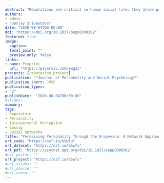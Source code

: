 ```yaml
---
abstract: "Reputations are critical in human social life: they allow people to share and act on information about one another, even when they have never met. Reputations can be conceptualized as information about a target person that is stored in networks of perceivers and transmitted through either direct interaction or hearsay. We present a novel paradigm that integrates the network approach with interpersonal perception research. We apply that paradigm to study the consensus, accuracy, positivity bias, and consequences of personality trait information in hearsay-based reputations. In 2 preregistered studies (N = 260 and 369), we created naturalistic micronetworks in the lab in which participants interacted and got to know one another, then later described each other to naïve third parties. Across studies, we use the extended Social Accuracy Model (Wessels, Zimmermann, Biesanz, & Leising, 2020) and an extension of the domain-wise correlational approach (Kenny, 1994). Hearsay-based reputations are about as positively biased as direct reputations. They showed strong consensus (agreement) with direct reputations and modest accuracy, suggesting that they can consolidate around an inaccurate representation. Perceivers’ extraversion was associated with more biased hearsay reputations. Experimentally manipulating the context of the hearsay exchange had no detectable impact on hearsay consensus or accuracy. Hearsay reputations were consequential, affecting the extent to which perceivers thought targets would be good leaders or friends. These results provide initial insights into reputation networks and suggest several important future directions for the network approach to reputations. We also present open materials and data analysis software for others to extend the reputations-as-networks approach."
authors:
- admin
- "Sanjay Srivastava"
date: "2020-08-04T00:00:00"
doi: "https://doi.org/10.1037/pspp0000362"
featured: true
image:
  caption: 
  focal_point: ""
  preview_only: false
links:
- name: Preprint
  url: "https://psyarxiv.com/8wg25"
projects: [reputation-project]
publication: "*Journal of Personality and Social Psychology*"
publication_short: JPSP
publication_types:
- "2"
publishDate:  "2020-08-04T00:00:00"
#slides: 
summary: 
tags:
- Reputatoin
- Personality
- Interpersonal Perception
- Gossip
- Social Networks
title: "Perceiving Personality Through the Grapevine: A Network Approach to Reputations"
url_code: "https://osf.io/65wfu"
url_dataset: "https://osf.io/65wfu"
url_pdf: "https://psycnet.apa.org/doi/10.1037/pspp0000362"
#url_poster: ""
url_project: "https://osf.io/65wfu"
#url_slides: ""
#url_source: ""
#url_video: ""
---
```

